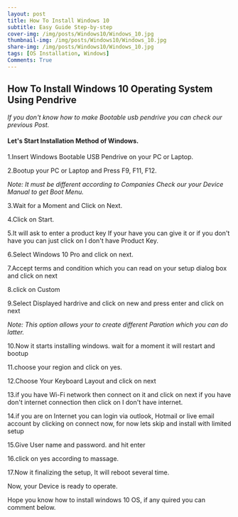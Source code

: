 ```yaml
---
layout: post
title: How To Install Windows 10
subtitle: Easy Guide Step-by-step
cover-img: /img/posts/Windows10/Windows_10.jpg
thumbnail-img: /img/posts/Windows10/Windows_10.jpg
share-img: /img/posts/Windows10/Windows_10.jpg
tags: [OS Installation, Windows]
Comments: True
---
```

## How To Install Windows 10 Operating System Using Pendrive 
*If you don't know how to make Bootable usb pendrive you can check our previous Post.*

#### Let's Start Installation Method of Windows.

1.Insert Windows Bootable USB Pendrive on your PC or Laptop.

2.Bootup your PC or Laptop and Press F9, F11, F12. 

*Note: It must be different according to Companies Check our your Device Manual to get Boot Menu.*

3.Wait for a Moment and Click on Next.

4.Click on Start.

5.It will ask to enter a product key If your have you can give it or if you don't have you can just click on I don't have Product Key.

6.Select Windows 10 Pro and click on next.

7.Accept terms and condition which you can read on your setup dialog box and click on next

8.click on Custom

9.Select Displayed hardrive and click on new and press enter and click on next

*Note: This option allows your to create different Paration which you can do latter.*
 
10.Now it starts installing windows. wait for a moment it will restart and bootup

11.choose your region and click on yes.

12.Choose Your Keyboard Layout  and click on next

13.if you have Wi-Fi network then connect on it and click on next if you have don't internet connection then click on I don't have internet.

14.if you are on Internet you can login via outlook, Hotmail or live email account by clicking on connect now, for now lets skip and install with limited setup

15.Give User name and password. and hit enter

16.click on yes according to massage.

17.Now it finalizing the setup, It will reboot several time.

Now, your Device is ready to operate.

Hope you know how to install windows 10 OS, if any quired you can comment below.
